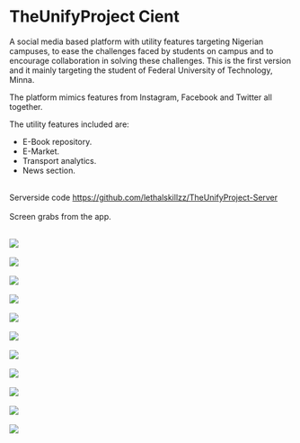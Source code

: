 # TheUnifyProject Cient
 A social media based platform with utility features targeting Nigerian campuses, to ease the challenges faced by students on campus and to encourage collaboration in solving these challenges.  This is the first version and it mainly targeting the student of Federal University of Technology, Minna.
 
 The platform mimics features from Instagram, Facebook and Twitter all together.<br> 
 
 The utility features included are:<br>
 * E-Book repository.<br>
 * E-Market.<br>
 * Transport analytics.<br>
 * News section.<br><br>

Serverside code  https://github.com/lethalskillzz/TheUnifyProject-Server<br><br>
Screen grabs from the app.<br><br>

 <img src="/screen grabs/device-2016-02-24-151209.png"><br><br>
 <img src="/screen grabs/device-2016-02-21-192659.png"><br><br>
 <img src="/screen grabs/device-2016-02-20-202043.png"><br><br>
 <img src="/screen grabs/device-2016-02-12-110550.png"><br><br>
 <img src="/screen grabs/device-2016-02-21-213741.png"><br><br>
 <img src="/screen grabs/device-2016-02-24-150654.png"><br><br>
 <img src="/screen grabs/device-2016-02-21-193225.png"><br><br>
 <img src="/screen grabs/device-2016-02-12-110247.png"><br><br>
 <img src="/screen grabs/device-2016-02-21-215718.png"><br><br>
 <img src="/screen grabs/device-2016-02-12-110157.png"><br><br>
 <img src="/screen grabs/device-2016-02-12-110122.png"><br><br>

 
